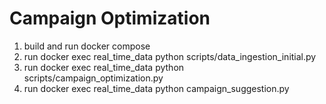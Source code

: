 # Campaign Optimization

1) build and run docker compose
2) run docker exec real_time_data python scripts/data_ingestion_initial.py
3) run docker exec real_time_data python scripts/campaign_optimization.py 
4) run docker exec real_time_data python campaign_suggestion.py